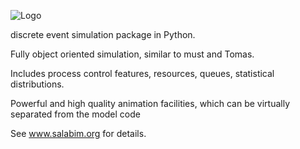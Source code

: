 ![Logo](http://www.salabim.org/salabim_logo_red_black.png)

discrete event simulation package in Python.

Fully object oriented simulation, similar to must and Tomas.

Includes process control features, resources, queues, statistical distributions.

Powerful and high quality animation facilities, which can be virtually separated from the model code

See www.salabim.org for details. 
